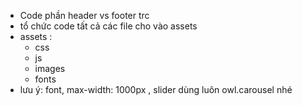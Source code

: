 - Code phần header vs footer trc
- tổ chức code tất cả các file cho vào assets
- assets : 
    + css
    + js
    + images
    + fonts
- lưu ý: font, max-width: 1000px , slider dùng luôn owl.carousel nhé

